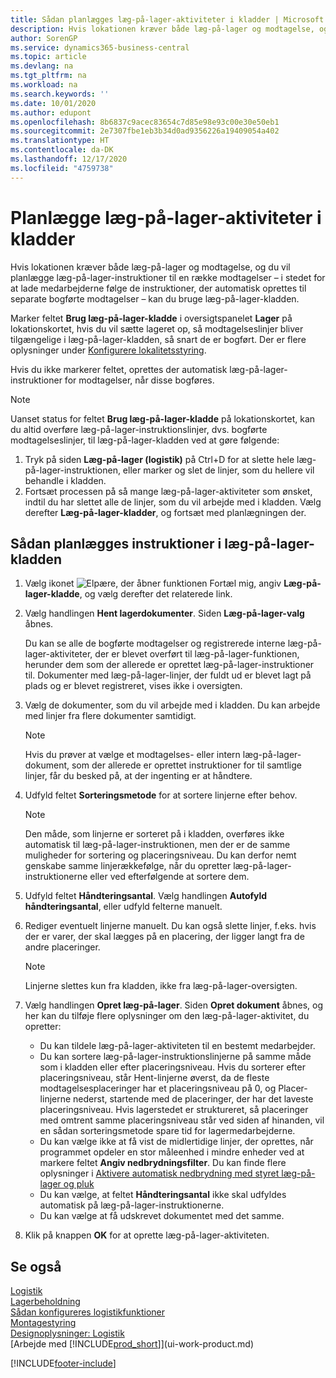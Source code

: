 ```yaml
---
title: Sådan planlægges læg-på-lager-aktiviteter i kladder | Microsoft Docs
description: Hvis lokationen kræver både læg-på-lager og modtagelse, og du vil planlægge læg-på-lager-instruktioner til en række modtagelser – i stedet for at lade medarbejderne følge de instruktioner, der automatisk oprettes til separate bogførte modtagelser – kan du bruge læg-på-lager-kladden.
author: SorenGP
ms.service: dynamics365-business-central
ms.topic: article
ms.devlang: na
ms.tgt_pltfrm: na
ms.workload: na
ms.search.keywords: ''
ms.date: 10/01/2020
ms.author: edupont
ms.openlocfilehash: 8b6837c9acec83654c7d85e98e93c00e30e50eb1
ms.sourcegitcommit: 2e7307fbe1eb3b34d0ad9356226a19409054a402
ms.translationtype: HT
ms.contentlocale: da-DK
ms.lasthandoff: 12/17/2020
ms.locfileid: "4759738"
---
```

# <a name="plan-put-aways-in-worksheets"></a>Planlægge læg-på-lager-aktiviteter i kladder
Hvis lokationen kræver både læg-på-lager og modtagelse, og du vil planlægge læg-på-lager-instruktioner til en række modtagelser – i stedet for at lade medarbejderne følge de instruktioner, der automatisk oprettes til separate bogførte modtagelser – kan du bruge læg-på-lager-kladden.  

Marker feltet **Brug læg-på-lager-kladde** i oversigtspanelet **Lager** på lokationskortet, hvis du vil sætte lageret op, så modtagelseslinjer bliver tilgængelige i læg-på-lager-kladden, så snart de er bogført. Der er flere oplysninger under [Konfigurere lokalitetsstyring](warehouse-setup-warehouse.md).  

Hvis du ikke markerer feltet, oprettes der automatisk læg-på-lager-instruktioner for modtagelser, når disse bogføres.  

> [!NOTE]  
>  Uanset status for feltet **Brug læg-på-lager-kladde** på lokationskortet, kan du altid overføre læg-på-lager-instruktionslinjer, dvs. bogførte modtagelseslinjer, til læg-på-lager-kladden ved at gøre følgende:  
>   
>  1.  Tryk på siden **Læg-på-lager (logistik)** på Ctrl+D for at slette hele læg-på-lager-instruktionen, eller marker og slet de linjer, som du hellere vil behandle i kladden.  
> 2.  Fortsæt processen på så mange læg-på-lager-aktiviteter som ønsket, indtil du har slettet alle de linjer, som du vil arbejde med i kladden. Vælg derefter **Læg-på-lager-kladder**, og fortsæt med planlægningen der.  

## <a name="to-plan-instructions-in-the-put-away-worksheet"></a>Sådan planlægges instruktioner i læg-på-lager-kladden  
1.  Vælg ikonet ![Elpære, der åbner funktionen Fortæl mig](media/ui-search/search_small.png "Fortæl mig, hvad du vil foretage dig"), angiv **Læg-på-lager-kladde**, og vælg derefter det relaterede link.  
2.  Vælg handlingen **Hent lagerdokumenter**. Siden **Læg-på-lager-valg** åbnes.  

    Du kan se alle de bogførte modtagelser og registrerede interne læg-på-lager-aktiviteter, der er blevet overført til læg-på-lager-funktionen, herunder dem som der allerede er oprettet læg-på-lager-instruktioner til. Dokumenter med læg-på-lager-linjer, der fuldt ud er blevet lagt på plads og er blevet registreret, vises ikke i oversigten.  

3. Vælg de dokumenter, som du vil arbejde med i kladden. Du kan arbejde med linjer fra flere dokumenter samtidigt.  

    > [!NOTE]  
    >  Hvis du prøver at vælge et modtagelses- eller intern læg-på-lager-dokument, som der allerede er oprettet instruktioner for til samtlige linjer, får du besked på, at der ingenting er at håndtere.  

4. Udfyld feltet **Sorteringsmetode** for at sortere linjerne efter behov.  

    > [!NOTE]  
    >  Den måde, som linjerne er sorteret på i kladden, overføres ikke automatisk til læg-på-lager-instruktionen, men der er de samme muligheder for sortering og placeringsniveau. Du kan derfor nemt genskabe samme linjerækkefølge, når du opretter læg-på-lager-instruktionerne eller ved efterfølgende at sortere dem.  

5.  Udfyld feltet **Håndteringsantal**. Vælg handlingen **Autofyld håndteringsantal**, eller udfyld felterne manuelt.  
6.  Rediger eventuelt linjerne manuelt. Du kan også slette linjer, f.eks. hvis der er varer, der skal lægges på en placering, der ligger langt fra de andre placeringer.  

    > [!NOTE]  
    >  Linjerne slettes kun fra kladden, ikke fra læg-på-lager-oversigten.  

7.  Vælg handlingen **Opret læg-på-lager**. Siden **Opret dokument** åbnes, og her kan du tilføje flere oplysninger om den læg-på-lager-aktivitet, du opretter:  

    -   Du kan tildele læg-på-lager-aktiviteten til en bestemt medarbejder.  
    -   Du kan sortere læg-på-lager-instruktionslinjerne på samme måde som i kladden eller efter placeringsniveau. Hvis du sorterer efter placeringsniveau, står Hent-linjerne øverst, da de fleste modtagelsesplaceringer har et placeringsniveau på 0, og Placer-linjerne nederst, startende med de placeringer, der har det laveste placeringsniveau. Hvis lagerstedet er struktureret, så placeringer med omtrent samme placeringsniveau står ved siden af hinanden, vil en sådan sorteringsmetode spare tid for lagermedarbejderne.  
    -   Du kan vælge ikke at få vist de midlertidige linjer, der oprettes, når programmet opdeler en stor måleenhed i mindre enheder ved at markere feltet **Angiv nedbrydningsfilter**. Du kan finde flere oplysninger i [Aktivere automatisk nedbrydning med styret læg-på-lager og pluk](warehouse-enable-automatic-breaking-bulk-with-directed-put-away-and-pick.md)  
    -   Du kan vælge, at feltet **Håndteringsantal** ikke skal udfyldes automatisk på læg-på-lager-instruktionerne.  
    -   Du kan vælge at få udskrevet dokumentet med det samme.  

8.  Klik på knappen **OK** for at oprette læg-på-lager-aktiviteten.  

## <a name="see-also"></a>Se også  
[Logistik](warehouse-manage-warehouse.md)  
[Lagerbeholdning](inventory-manage-inventory.md)  
[Sådan konfigureres logistikfunktioner](warehouse-setup-warehouse.md)     
[Montagestyring](assembly-assemble-items.md)    
[Designoplysninger: Logistik](design-details-warehouse-management.md)  
[Arbejde med [!INCLUDE[prod_short](includes/prod_short.md)]](ui-work-product.md)


[!INCLUDE[footer-include](includes/footer-banner.md)]